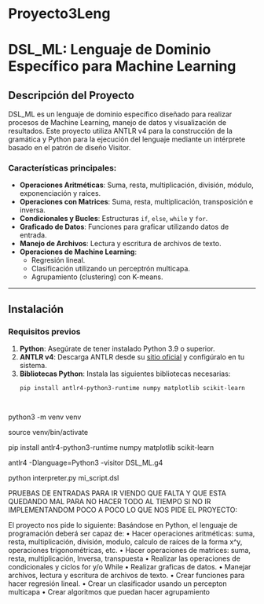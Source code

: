 # Proyecto3Leng
# DSL_ML: Lenguaje de Dominio Específico para Machine Learning

## Descripción del Proyecto
DSL_ML es un lenguaje de dominio específico diseñado para realizar procesos de Machine Learning, manejo de datos y visualización de resultados. Este proyecto utiliza ANTLR v4 para la construcción de la gramática y Python para la ejecución del lenguaje mediante un intérprete basado en el patrón de diseño Visitor.

### Características principales:
- **Operaciones Aritméticas**: Suma, resta, multiplicación, división, módulo, exponenciación y raíces.
- **Operaciones con Matrices**: Suma, resta, multiplicación, transposición e inversa.
- **Condicionales y Bucles**: Estructuras `if`, `else`, `while` y `for`.
- **Graficado de Datos**: Funciones para graficar utilizando datos de entrada.
- **Manejo de Archivos**: Lectura y escritura de archivos de texto.
- **Operaciones de Machine Learning**:
  - Regresión lineal.
  - Clasificación utilizando un perceptrón multicapa.
  - Agrupamiento (clustering) con K-means.

---

## Instalación

### Requisitos previos
1. **Python**: Asegúrate de tener instalado Python 3.9 o superior.
2. **ANTLR v4**: Descarga ANTLR desde su [sitio oficial](https://www.antlr.org/) y configúralo en tu sistema.
3. **Bibliotecas Python**:
   Instala las siguientes bibliotecas necesarias:
   ```bash
   pip install antlr4-python3-runtime numpy matplotlib scikit-learn




python3 -m venv venv

source venv/bin/activate

pip install antlr4-python3-runtime numpy matplotlib scikit-learn

antlr4 -Dlanguage=Python3 -visitor DSL_ML.g4

python interpreter.py mi_script.dsl



PRUEBAS DE ENTRADAS PARA IR VIENDO QUE FALTA Y QUE ESTA QUEDANDO MAL PARA NO HACER TODO AL TIEMPO SI NO IR IMPLEMENTANDOM POCO A POCO LO QUE NOS PIDE EL PROYECTO: 

El proyecto nos pide lo siguiente: 
Basándose en Python, el lenguaje de programación deberá ser capaz de:
• Hacer operaciones aritméticas: suma, resta, multiplicación, 
división, modulo, calculo de raíces de la forma x^y, operaciones 
trigonométricas, etc.
• Hacer operaciones de matrices: suma, resta, multiplicación, Inversa, 
transpuesta
• Realizar las operaciones de condicionales y ciclos for y/o While
• Realizar graficas de datos.
• Manejar archivos, lectura y escritura de archivos de texto.
• Crear funciones para hacer regresión lineal.
• Crear un clasificador usando un percepton multicapa
• Crear algoritmos que puedan hacer agrupamiento

